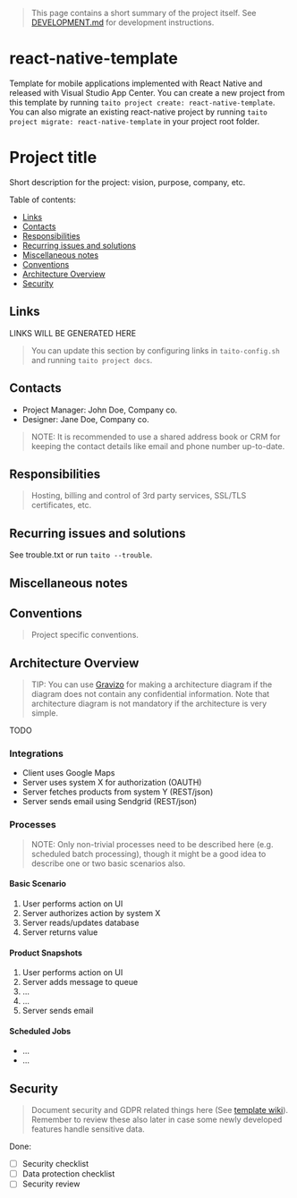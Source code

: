 > This page contains a short summary of the project itself. See [DEVELOPMENT.md](DEVELOPMENT.md) for development instructions.

[//]: # (TEMPLATE NOTE START)

# react-native-template

Template for mobile applications implemented with React Native and released with Visual Studio App Center. You can create a new project from this template by running `taito project create: react-native-template`. You can also migrate an existing react-native project by running `taito project migrate: react-native-template` in your project root folder.

[//]: # (TEMPLATE NOTE END)
# Project title

Short description for the project: vision, purpose, company, etc.

Table of contents:

* [Links](#links)
* [Contacts](#contacts)
* [Responsibilities](#responsibilities)
* [Recurring issues and solutions](#recurring-issues-and-solutions)
* [Miscellaneous notes](#miscellaneous-notes)
* [Conventions](#conventions)
* [Architecture Overview](#architecture-overview)
* [Security](#security)

## Links

[//]: # (GENERATED LINKS START)

LINKS WILL BE GENERATED HERE

[//]: # (GENERATED LINKS END)

> You can update this section by configuring links in `taito-config.sh` and running `taito project docs`.

## Contacts

* Project Manager: John Doe, Company co.
* Designer: Jane Doe, Company co.

> NOTE: It is recommended to use a shared address book or CRM for keeping the contact details like email and phone number up-to-date.

## Responsibilities

> Hosting, billing and control of 3rd party services, SSL/TLS certificates, etc.

## Recurring issues and solutions

See trouble.txt or run `taito --trouble`.

## Miscellaneous notes

## Conventions

> Project specific conventions.

## Architecture Overview

> TIP: You can use [Gravizo](https://www.gravizo.com) for making a architecture diagram if the diagram does not contain any confidential information. Note that architecture diagram is not mandatory if the architecture is very simple.

TODO

### Integrations

* Client uses Google Maps
* Server uses system X for authorization (OAUTH)
* Server fetches products from system Y (REST/json)
* Server sends email using Sendgrid (REST/json)

### Processes

> NOTE: Only non-trivial processes need to be described here (e.g. scheduled batch processing), though it might be a good idea to describe one or two basic scenarios also.

#### Basic Scenario

1. User performs action on UI
2. Server authorizes action by system X
3. Server reads/updates database
4. Server returns value

#### Product Snapshots

1. User performs action on UI
2. Server adds message to queue
5. ...
6. ...
7. Server sends email

#### Scheduled Jobs

* ...
* ...

## Security

> Document security and GDPR related things here (See [template wiki](https://github.com/TaitoUnited/server-template/wiki/Security)). Remember to review these also later in case some newly developed features handle sensitive data.

Done:
* [ ] Security checklist
* [ ] Data protection checklist
* [ ] Security review
